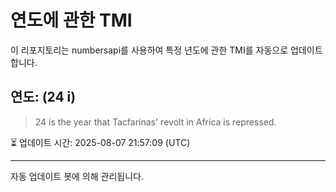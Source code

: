 
# 연도에 관한 TMI

이 리포지토리는 numbersapi를 사용하여 특정 년도에 관한 TMI를 자동으로 업데이트합니다.

## 연도: (24 i)
> 24 is the year that Tacfarinas' revolt in Africa is repressed.

⏳ 업데이트 시간: 2025-08-07 21:57:09 (UTC)

---
자동 업데이트 봇에 의해 관리됩니다.
